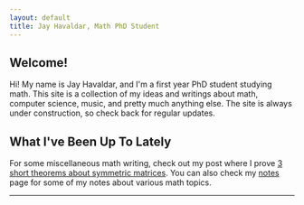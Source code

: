 ```yaml
---
layout: default
title: Jay Havaldar, Math PhD Student
---
```


## Welcome!

Hi! My name is Jay Havaldar, and I'm a first year PhD student studying math. This site is a collection of my ideas and writings about math, computer science, music, and pretty much anything else. The site is always under construction, so check back for regular updates.

## What I've Been Up To Lately

For some miscellaneous math writing, check out my post where I prove [3 short theorems about symmetric matrices](2017/07/02/symmetric-matrices.html). You can also check my [notes](/notes) page for some of my notes about various math topics.

---